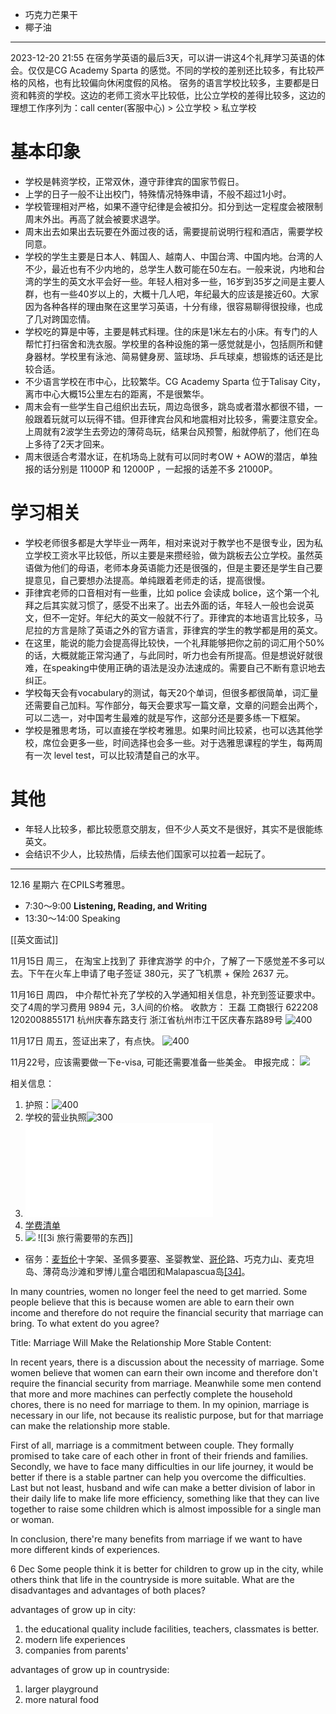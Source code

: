 
- 巧克力芒果干
- 椰子油

---

2023-12-20 21:55
在宿务学英语的最后3天，可以讲一讲这4个礼拜学习英语的体会。仅仅是CG Academy Sparta 的感觉。不同的学校的差别还比较多，有比较严格的风格，也有比较偏向休闲度假的风格。
宿务的语言学校比较多，主要都是日资和韩资的学校。这边的老师工资水平比较低，比公立学校的差得比较多，这边的理想工作序列为：call center(客服中心) > 公立学校 > 私立学校

# 基本印象
- 学校是韩资学校，正常双休，遵守菲律宾的国家节假日。
- 上学的日子一般不让出校门，特殊情况特殊申请，不般不超过1小时。
- 学校管理相对严格，如果不遵守纪律是会被扣分。扣分到达一定程度会被限制周末外出。再高了就会被要求退学。
- 周末出去如果出去玩要在外面过夜的话，需要提前说明行程和酒店，需要学校同意。
- 学校的学生主要是日本人、韩国人、越南人、中国台湾、中国内地。台湾的人不少，最近也有不少内地的，总学生人数可能在50左右。一般来说，内地和台湾的学生的英文水平会好一些。年轻人相对多一些，16岁到35岁之间是主要人群，也有一些40岁以上的，大概十几人吧，年纪最大的应该是接近60。大家因为各种各样的理由聚在这里学习英语，十分有缘，很容易聊得很投缘，也成了几对跨国恋情。
- 学校吃的算是中等，主要是韩式料理。住的床是1米左右的小床。有专门的人帮忙打扫宿舍和洗衣服。学校里的各种设施的第一感觉就是小，包括厕所和健身器材。学校里有泳池、简易健身房、篮球场、乒乓球桌，想锻炼的话还是比较合适。
- 不少语言学校在市中心，比较繁华。CG Academy Sparta 位于Talisay City， 离市中心大概15公里左右的距离，不是很繁华。
- 周末会有一些学生自己组织出去玩，周边岛很多，跳岛或者潜水都很不错，一般跟着玩就可以玩得不错。但菲律宾台风和地震相对比较多，需要注意安全。上周就有2波学生去旁边的薄荷岛玩，结果台风预警，船就停航了，他们在岛上多待了2天才回来。
- 周末很适合考潜水证，在机场岛上就有可以同时考OW + AOW的潜店，单独报的话分别是 11000P 和 12000P ，一起报的话差不多 21000P。
# 学习相关
- 学校老师很多都是大学毕业一两年，相对来说对于教学也不是很专业，因为私立学校工资水平比较低，所以主要是来攒经验，做为跳板去公立学校。虽然英语做为他们的母语，老师本身英语能力还是很强的，但是主要还是学生自己要提意见，自己要想办法提高。单纯跟着老师走的话，提高很慢。
- 菲律宾老师的口音相对有一些重，比如 police 会读成 bolice，这个第一个礼拜之后其实就习惯了，感受不出来了。出去外面的话，年轻人一般也会说英文，但不一定好。年纪大的英文一般就不行了。菲律宾的本地语言比较多，马尼拉的方言是除了英语之外的官方语言，菲律宾的学生的教学都是用的英文。
- 在这里，能说的能力会提高得比较快，一个礼拜能够把你之前的词汇用个50%的话，大概就能正常沟通了，与此同时，听力也会有所提高。但是想说好就很难，在speaking中使用正确的语法是没办法速成的。需要自己不断有意识地去纠正。
- 学校每天会有vocabulary的测试，每天20个单词，但很多都很简单，词汇量还需要自己加料。写作部分，每天会要求写一篇文章，文章的问题会出两个，可以二选一，对中国考生最难的就是写作，这部分还是要多练一下框架。
- 学校是雅思考场，可以直接在学校考雅思。如果时间比较紧，也可以选其他学校，席位会更多一些，时间选择也会多一些。对于选雅思课程的学生，每两周有一次 level test，可以比较清楚自己的水平。

# 其他
- 年轻人比较多，都比较愿意交朋友，但不少人英文不是很好，其实不是很能练英文。
- 会结识不少人，比较热情，后续去他们国家可以拉着一起玩了。


----

12.16 星期六 在CPILS考雅思。
- 7:30～9:00 **Listening, Reading, and Writing**
- 13:30～14:00 Speaking

[[英文面试]]


11月15日 周三， 在淘宝上找到了 菲律宾游学 的中介，了解了一下感觉差不多可以去。下午在火车上申请了电子签证 380元，买了飞机票 + 保险 2637 元。

11月16日 周四， 中介帮忙补充了学校的入学通知相关信息，补充到签证要求中。交了4周的学习费用 9894 元，3人间的价格。
收款方：
王磊 工商银行
622208 1202008855171
杭州庆春东路支行
浙江省杭州市江干区庆春东路89号
![400](note/files/Pasted%20image%2020231120173312.png)

11月17日 周五，签证出来了，有点快。
![400](note/files/Pasted%20image%2020231120173333.png)

11月22号，应该需要做一下e-visa, 可能还需要准备一些美金。
申报完成：
![](note/files/etravel-qrcode.png)


相关信息：
1. 护照：![400](note/files/Pasted%20image%2020231120180829.png)
2. 学校的营业执照![300](note/files/Pasted%20image%2020231120173454.png)
3. ![入学通知书 ](note/files/Mr%20Wang%20Zhen%20(LOA).pdf)
4. [学费清单](note/files/Mr%20Wang%20Zhen%20(Gross).pdf)
5. ![](note/files/Pasted%20image%2020231123111219.png)
![[3i 旅行需要带的东西]]



- 宿务：[麦哲伦](https://zh.wikipedia.org/wiki/%E9%BA%A6%E5%93%B2%E4%BC%A6 "麦哲伦")十字架、圣佩多要塞、圣婴教堂、[哥伦](https://zh.wikipedia.org/wiki/%E5%93%A5%E4%BC%A6%E5%B8%83 "哥伦布")路、巧克力山、麦克坦岛、薄荷岛沙滩和罗博儿童合唱团和Malapascua岛[[34]](https://zh.wikipedia.org/wiki/%E8%8F%B2%E5%BE%8B%E5%AE%BE#cite_note-35)。



In many countries, women no longer feel the need to get married. Some people believe that this is because women are able to earn their own income and therefore do not require the financial security that marriage can bring. To what extent do you agree?

Title: Marriage Will Make the Relationship More Stable
Content:

In recent years, there is a discussion about the necessity of marriage. Some women believe that women can earn their own income and therefore don't require the financial security from marriage. Meanwhile some men contend that more and more machines can perfectly complete the household chores, there is no need for marriage to them. In my opinion, marriage is necessary in our life, not because its realistic purpose, but for that marriage can make the relationship more stable. 

First of all, marriage is a commitment between couple. They formally promised to take care of each other in front of their friends and families. Secondly, we have to face many difficulties in our life journey, it would be better if there is a stable partner can help you overcome the difficulties. Last but not least, husband and wife can make a better division of labor in their daily life to make life more efficiency, something like that they can live together to raise some children which is almost impossible for a single man or woman. 

In conclusion, there're many benefits from marriage if we want to have more different kinds of experiences. 


6 Dec
Some people think it is better for children to grow up in the city, while others think that life in the countryside is more suitable. What are the disadvantages and advantages of both places?

advantages of grow up in city:
1. the educational quality include facilities, teachers, classmates is better.  
2. modern life experiences 
3. companies from parents'


advantages of grow up in countryside:
1. larger playground
2. more natural food








